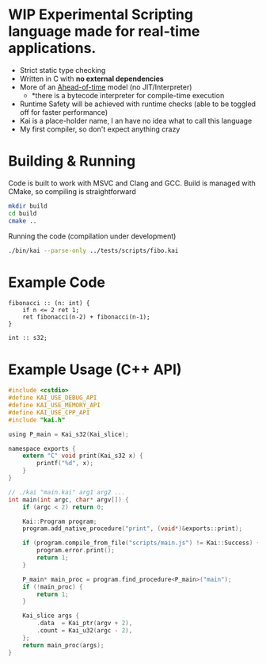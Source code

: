 
# WIP Experimental Scripting language made for real-time applications.

- Strict static type checking
- Written in C with **no external dependencies**
- More of an [Ahead-of-time](https://en.wikipedia.org/wiki/Ahead-of-time_compilation) model (no JIT/Interpreter)
	- *there is a bytecode interpreter for compile-time execution
- Runtime Safety will be achieved with runtime checks (able to be toggled off for faster performance)
- Kai is a place-holder name, I an have no idea what to call this language
- My first compiler, so don't expect anything crazy

# Building & Running
Code is built to work with MSVC and Clang and GCC.
Build is managed with CMake, so compiling is straightforward
```sh
mkdir build
cd build
cmake ..
```

Running the code (compilation under development)
```sh
./bin/kai --parse-only ../tests/scripts/fibo.kai
```

# Example Code
```
fibonacci :: (n: int) {
    if n <= 2 ret 1;
    ret fibonacci(n-2) + fibonacci(n-1);
}

int :: s32;
```

# Example Usage (C++ API)
```C
#include <cstdio>
#define KAI_USE_DEBUG_API
#define KAI_USE_MEMORY_API
#define KAI_USE_CPP_API
#include "kai.h"

using P_main = Kai_s32(Kai_slice);

namespace exports {
    extern "C" void print(Kai_s32 x) {
        printf("%d", x);
    }
}

// ./kai "main.kai" arg1 arg2 ...
int main(int argc, char* argv[]) {
    if (argc < 2) return 0;

    Kai::Program program;
    program.add_native_procedure("print", (void*)&exports::print);

    if (program.compile_from_file("scripts/main.js") != Kai::Success) {
        program.error.print();
        return 1;
    }

    P_main* main_proc = program.find_procedure<P_main>("main");
    if (!main_proc) {
        return 1;
    }

    Kai_slice args {
        .data  = Kai_ptr(argv + 2),
        .count = Kai_u32(argc - 2),
    };
    return main_proc(args);
}
```
